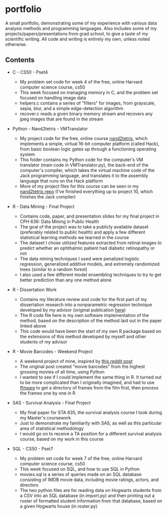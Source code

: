 # portfolio

A small portfolio, demonstrating some of my experience with various data analysis methods and programming languages. Also includes some of my projects/papers/presentations from grad school, to give a taste of my scientific writing. All code and writing is entirely my own, unless noted otherwise.

## Contents

* C - CS50 - Pset4
  * My problem set code for week 4 of the free, online Harvard computer science course, cs50
  * This week focused on managing memory in C, and the problem set focused on handling image data
  * helpers.c contains a series of "filters" for images, from grayscale, sepia, blur, and a simple edge-detection algorithm
  * recover.c reads a given binary memory stream and recovers any jpeg images that are found in the stream

* Python - Nand2tetris - VMTranslator
  * My project code for the free, online course [nand2tetris](https://www.nand2tetris.org/), which implements a simple, virtual 16-bit computer platform (called Hack), from basic boolean logic gates up through a functioning operating system
  * This folder contains my Python code for the computer's VM translator (main code in VMTranslator.py), the back-end of the computer's compiler, which takes the virtual machine code of the Jack programming language, and translates it to the assembly language that runs on the Hack platform
  * More of my project files for this course can be seen in my [nand2tetris repo](https://github.com/mda2894/nand2tetris) (I've finished everything up to project 10, which finishes the Jack compiler)

* R - Data Mining - Final Project
  * Contains code, paper, and presentation slides for my final project in CPH 636: Data Mining in Public Health
  * The goal of the project was to take a publicly available dataset (preferably related to public health) and apply a few different statistical learning methods we learned in the course
  * The dataset I chose utilized features extracted from retinal images to predict whether an ophthalmic patient had diabetic retinopathy or not
  * The data mining techniques I used were penalized logistic regression, generalized additive models, and extremely randomized trees (similar to a random forest)
  * I also used a few different model ensembling techniques to try to get better prediction than any one method alone

* R - Dissertation Work
  * Contains my literature review and code for the first part of my dissertation research into a nonparametric regression technique developed by my advisor (original publication [here](https://doi.org/10.1002/cjs.10104))
  * The R code file here is my own software implementation of the method, based on the description of the method laid out in the paper linked above
  * This code would have been the start of my own R package based on the extensions of this method developed by myself and other students of my advisor

* R - Movie Barcodes - Weekend Project
  * A weekend project of mine, inspired by [this reddit post](https://www.reddit.com/r/dataisbeautiful/comments/f773m1/oc_visualization_of_the_colour_palette_or_barcode/)
  * The original post created "movie barcodes" from the highest grossing movies of all time, using Python
  * I wanted to see if I could implement the same thing in R. It turned out to be more complicated than I originally imagined, and had to use [ffmpeg](https://ffmpeg.org/) to get a directory of frames from the film first, then process the frames one by one in R

* SAS - Survival Analysis - Final Project
  * My final paper for STA 635, the survival analysis course I took during my Master's coursework
  * Just to demonstrate my familiarity with SAS, as well as this particular area of statistical methodology
  * I would go on to receive a TA position for a different survival analysis course, based on my work in this course

* SQL - CS50 - Pset7
  * My problem set code for week 7 of the free, online Harvard computer science course, cs50
  * This week focused on SQL, and how to use SQL in Python
  * movies.sql is a series of queries made on an SQL database consisting of IMDB movie data, including movie ratings, actors, and directors
  * The two python files are for reading data on Hogwarts students from a CSV into an SQL database (in import.py) and then printing out a roster of formatted student information from that database, based on a given Hogwarts house (in roster.py)
